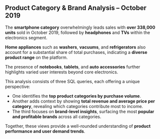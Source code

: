 ## Product Category & Brand Analysis – October 2019

The **smartphone category** overwhelmingly leads sales with **over 338,000 units** sold in October 2019, followed by **headphones** and **TVs** within the electronics segment.

**Home appliances** such as **washers**, **vacuums**, and **refrigerators** also account for a substantial share of total purchases, indicating a **diverse product range** on the platform.

The presence of **notebooks**, **tablets**, and **auto accessories** further highlights varied user interests beyond core electronics.

This analysis consists of three SQL queries, each offering a unique perspective:

- One identifies the **top product categories by purchase volume**.
- Another adds context by showing **total revenue and average price per category**, revealing which categories contribute most to income.
- The third focuses on **brand-level insights**, surfacing the most **popular and profitable brands** across all categories.

Together, these views provide a well-rounded understanding of **product performance and user demand trends**.
